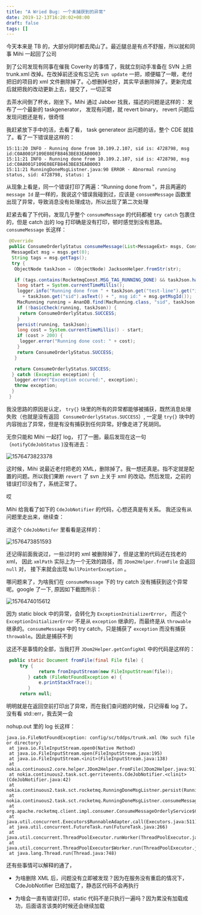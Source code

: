 ```yaml
---
title: "A Wried Bug: 一个未捕获到的异常"
date: 2019-12-13T16:20:02+08:00
draft: false
tags: []
---
```


今天本来是 TB 的，大部分同时都去爬山了。最近腿总是有点不舒服，所以就和同事 Mihi 一起回了公司


到了公司发现有同事在催我 Coverity 的事情了，我就立刻动手准备在 SVN 上把 trunk.xml 改掉。在改掉前还没有忘记先 `svn update` 一把，顺便瞄了一眼，老付把旧的项目的 xml 文件删除掉了。心想删掉也好，其实早该删除掉了。更新完成后就把我的改动更新上去，提交了，一切正常

去茶水间倒了杯水，刚坐下。Mihi 通过 Jabber 找我，描述的问题是这样的：
发布了一个最新的 taskgenerator， 发现有问题，就 revert binary， revert 问题后发现问题还是有，很奇怪

我赶紧放下手中的活，去看了看， task generateor 出问题的话，整个 CDE 就挂了。看了一下错误是这样的：

```
15:11:20 INFO - Running done from 10.109.2.107, sid is: 4728798, msg id:C0A8001F109E08EFB8463BE83EAB0003
15:11:21 INFO - Running done from 10.109.2.107, sid is: 4728798, msg id:C0A8001F109E08EFB8463BE83EAB0003
15:11:21 RunningDoneMsgListner.java:90 ERROR - Abnormal running status, sid: 4728798, status: 1
```

从现象上看是，同一个错误打印了两遍：“Running done from "，并且两遍的 `message Id` 是一样的，我说这个错误我碰到过，应该是 `consuemMessage` 函数里出现了异常，导致消息没有处理成功，所以出现了第二次处理

赶紧去看了下代码，发现几乎整个 `consumeMessage` 的代码都被 `try catch` 包裹住的，但是 catch 出的 log 打印确是没有打印，顿时感觉到没有思路。`consumeMessage` 长这样：

``` Java
 @Override
 public ConsumeOrderlyStatus consumeMessage(List<MessageExt> msgs, ConsumeOrderlyContext context) {
  MessageExt msg = msgs.get(0);
  String tags = msg.getTags();
  try {
   ObjectNode taskJson = (ObjectNode) JacksonHelper.fromStr(str);

   if (tags.contains(RocketmqConst.MSG_TAG_RUNNING_DONE) && taskJson.has("test-line")) {
    long start = System.currentTimeMillis();
    logger.info("Running done from " + taskJson.get("test-line").get("ip").asText() + ", sid is: "
      + taskJson.get("sid").asText() + ", msg id:" + msg.getMsgId());
    MacRunning running = AnanDB.find(MacRunning.class, "sid", taskJson.get("sid").asInt());
    if (!basicCheck(running, taskJson)) {
     return ConsumeOrderlyStatus.SUCCESS;
    }
    persist(running, taskJson);
    long cost = System.currentTimeMillis() - start;
    if (cost > 200) {
     logger.error("Running done cost: " + cost);
    }
    return ConsumeOrderlyStatus.SUCCESS;
   }

   return ConsumeOrderlyStatus.SUCCESS;
  } catch (Exception exception) {
   logger.error("Exception occured:", exception);
   throw exception;
  }
 }

```

我没思路的原因是认定， `try{}` 块里的所有的异常都能够被捕获，既然消息处理失败（也就是没有返回 ` ConsumeOrderlyStatus.SUCCESS`）, 一定是 `try{}` 块中的内容抛出了异常，但是有没有捕获到任何异常。好像走进了死胡同。


无奈只能和 Mihi 一起打 log， 打了一圈，最后发现在这一句（`notifyCdeJobStatus` )没有进去：

![1576473823378](C:\code\quickstart\content\posts\a-wried-bug.assets\1576473823378.png)

这时候，Mihi 说最近老付把老的 XML，删除掉了。我一想还真是。指不定就是配置的问题。所以我们果断 `revert` 了 svn 上关于 xml 的改动。然后发现，之前的错误打印没有了，系统正常了。

哎

Mihi 给我看了如下的 `CdeJobNotifier` 的代码，心想还真是有关系。 我还没有从问题里走出来，继续查：

进这个 `CdeJobNotifer` 里看看是这样的：

![1576473851593](C:\code\quickstart\content\posts\a-wried-bug.assets\1576473851593.png)

还记得前面我说过，一些过时的 xml 被删除掉了，但是这里的代码还在找老的 xml， 因此 `xmlPath` 实际上为一个无效的路径，而 `JDom2Helper.fromFile` 会返回 `null` 对， 接下来就会出现 `NullPointerException` 。


哪问题来了，为啥我们在 `consumeMessage` 下的 try catch 没有捕获到这个异常呢。google 了一下, 原因如下截图所示：

![1576474015612](C:\code\quickstart\content\posts\a-wried-bug.assets\1576474015612.png)



因为 static block 中的异常，会转化为 `ExceptionInitializerError`， 而这个 `ExceptionInitializerError` 不是从 `exception` 继承的，而最终是从 `throwable` 继承的。`consumeMessage` 中的 try catch，只是捕获了 `exception` 而没有捕获 `throwable`。因此是捕获不到



这还不是事情的全部，当我打开 `JDom2Helper.getConfigXml` 中的代码是这样的：

``` java
 public static Document fromFile(final File file) {
     try {
            return fromInputStream(new FileInputStream(file));
        } catch (FileNotFoundException e) {
            e.printStackTrace();
        }
     return null;
```


明明就是在返回空前打印出了异常，而在我们查问题的时候，只记得看 log 了。没有看 std::err，我去哭一会

nohup.out 里的 log 长这样：

```
java.io.FileNotFoundException: config/sc/tddps/trunk.xml (No such file or directory)
 at java.io.FileInputStream.open0(Native Method)
 at java.io.FileInputStream.open(FileInputStream.java:195)
 at java.io.FileInputStream.<init>(FileInputStream.java:138)
 at nokia.continuous2.core.helper.JDom2Helper.fromFile(JDom2Helper.java:91)
 at nokia.continuous2.task.sct.gerritevents.CdeJobNotifier.<clinit>(CdeJobNotifier.java:42)
 at nokia.continuous2.task.sct.rocketmq.RunningDoneMsgListner.persist(RunningDoneMsgListner.java:130)
 at nokia.continuous2.task.sct.rocketmq.RunningDoneMsgListner.consumeMessage(RunningDoneMsgListner.java:69)
 at org.apache.rocketmq.client.impl.consumer.ConsumeMessageOrderlyService$ConsumeRequest.run(ConsumeMessageOrderlyService.java:471)
 at java.util.concurrent.Executors$RunnableAdapter.call(Executors.java:511)
 at java.util.concurrent.FutureTask.run(FutureTask.java:266)
 at java.util.concurrent.ThreadPoolExecutor.runWorker(ThreadPoolExecutor.java:1149)
 at java.util.concurrent.ThreadPoolExecutor$Worker.run(ThreadPoolExecutor.java:624)
 at java.lang.Thread.run(Thread.java:748)
```

还有些事情可以解释的通了，

- 为啥删除 XML 后，问题没有立即被发现？因为在服务没有重启的情况下，CdeJobNotifier 已经加载了，静态区代码不会再执行

- 为啥会一直有错误打印，static 代码不是只执行一遍吗？因为累没有加载成功，后面语言该类的时候还会继续加载


